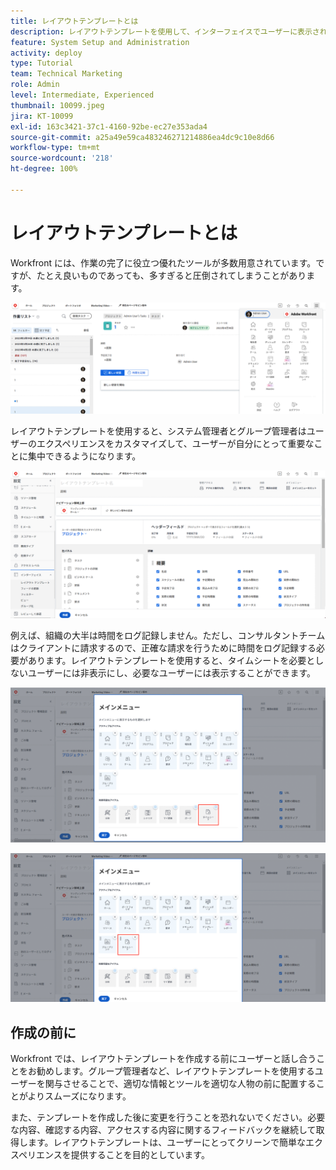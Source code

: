 ```yaml
---
title: レイアウトテンプレートとは
description: レイアウトテンプレートを使用して、インターフェイスでユーザーに表示される内容をカスタマイズする方法について説明します。
feature: System Setup and Administration
activity: deploy
type: Tutorial
team: Technical Marketing
role: Admin
level: Intermediate, Experienced
thumbnail: 10099.jpeg
jira: KT-10099
exl-id: 163c3421-37c1-4160-92be-ec27e353ada4
source-git-commit: a25a49e59ca483246271214886ea4dc9c10e8d66
workflow-type: tm+mt
source-wordcount: '218'
ht-degree: 100%

---
```


# レイアウトテンプレートとは

Workfront には、作業の完了に役立つ優れたツールが多数用意されています。ですが、たとえ良いものであっても、多すぎると圧倒されてしまうことがあります。

![ホームおよびメインメニュー](assets/what-are-layout-templates-01.png)

レイアウトテンプレートを使用すると、システム管理者とグループ管理者はユーザーのエクスペリエンスをカスタマイズして、ユーザーが自分にとって重要なことに集中できるようになります。

![ホームおよびメインメニュー](assets/what-are-layout-templates-02.png)

例えば、組織の大半は時間をログ記録しません。ただし、コンサルタントチームはクライアントに請求するので、正確な請求を行うために時間をログ記録する必要があります。レイアウトテンプレートを使用すると、タイムシートを必要としないユーザーには非表示にし、必要なユーザーには表示することができます。

![ホームおよびメインメニュー](assets/what-are-layout-templates-03.png)

![ホームおよびメインメニュー](assets/what-are-layout-templates-04.png)


## 作成の前に

Workfront では、レイアウトテンプレートを作成する前にユーザーと話し合うことをお勧めします。グループ管理者など、レイアウトテンプレートを使用するユーザーを関与させることで、適切な情報とツールを適切な人物の前に配置することがよりスムーズになります。

また、テンプレートを作成した後に変更を行うことを恐れないでください。必要な内容、確認する内容、アクセスする内容に関するフィードバックを継続して取得します。レイアウトテンプレートは、ユーザーにとってクリーンで簡単なエクスペリエンスを提供することを目的としています。
